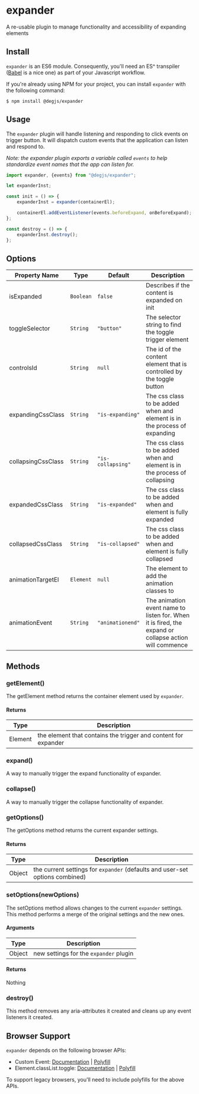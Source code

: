 # expander

A re-usable plugin to manage functionality and accessibility of expanding elements

## Install

`expander` is an ES6 module. Consequently, you'll need an ES^ transpiler ([Babel](https://bablejs.io) is a nice one) as part of your Javascript workflow.

If you're already using NPM for your project, you can install `expander` with the following command:

```
$ npm install @degjs/expander
```

## Usage

The `expander` plugin will handle listening and responding to click events on trigger button.
It will dispatch custom events that the application can listen and respond to.

_Note: the expander plugin exports a variable called `events` to help standardize event names that the app can listen for._

```js
import expander, {events} from "@degjs/expander";

let expanderInst;

const init = () => {
	expanderInst = expander(containerEl);

	containerEl.addEventListener(events.beforeExpand, onBeforeExpand);
};

const destroy = () => {
	expanderInst.destroy();
};
```

## Options

| Property Name      | Type      | Default           | Description                                                                                           |
| ------------------ | --------- | ----------------- | ----------------------------------------------------------------------------------------------------- |
| isExpanded         | `Boolean` | `false`           | Describes if the content is expanded on init                                                          |
| toggleSelector     | `String`  | `"button"`        | The selector string to find the toggle trigger element                                                |
| controlsId         | `String`  | `null`            | The id of the content element that is controlled by the toggle button                                 |
| expandingCssClass  | `String`  | `"is-expanding"`  | The css class to be added when and element is in the process of expanding                             |
| collapsingCssClass | `String`  | `"is-collapsing"` | The css class to be added when and element is in the process of collapsing                            |
| expandedCssClass   | `String`  | `"is-expanded"`   | The css class to be added when and element is fully expanded                                          |
| collapsedCssClass  | `String`  | `"is-collapsed"`  | The css class to be added when and element is fully collapsed                                         |
| animationTargetEl  | `Element` | `null`            | The element to add the animation classes to                                                           |
| animationEvent     | `String`  | `"animationend"`  | The animation event name to listen for. When it is fired, the expand or collapse action will commence |

## Methods

### getElement()

The getElement method returns the container element used by `expander`.

#### Returns

| Type    | Description                                                    |
| ------- | -------------------------------------------------------------- |
| Element | the element that contains the trigger and content for expander |

### expand()

A way to manually trigger the expand functionality of expander.

### collapse()

A way to manually trigger the collapse functionality of expander.

### getOptions()

The getOptions method returns the current expander settings.

#### Returns

| Type   | Description                                                                  |
| ------ | ---------------------------------------------------------------------------- |
| Object | the current settings for `expander` (defaults and user-set options combined) |

### setOptions(newOptions)

The setOptions method allows changes to the current `expander` settings. This method performs a merge of the original settings and the new ones.

#### Arguments

| Type   | Description                            |
| ------ | -------------------------------------- |
| Object | new settings for the `expander` plugin |

#### Returns

Nothing

### destroy()

This method removes any aria-attributes it created and cleans up any event listeners it created.

## Browser Support

`expander` depends on the following browser APIs:

-   Custom Event: [Documentation](https://developer.mozilla.org/en-US/docs/Web/API/CustomEvent/CustomEvent) | [Polyfill](https://developer.mozilla.org/en-US/docs/Web/API/CustomEvent/CustomEvent#Polyfill)
-   Element.classList.toggle: [Documentation](https://developer.mozilla.org/en-US/docs/Web/API/Element/classList) | [Polyfill](https://developer.mozilla.org/en-US/docs/Web/API/Element/classList#Polyfill)

To support legacy browsers, you'll need to include polyfills for the above APIs.
